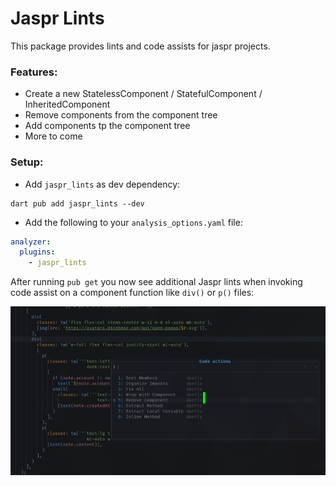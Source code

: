 # Jaspr Lints

This package provides lints and code assists for jaspr projects.

### Features:
* Create a new StatelessComponent / StatefulComponent / InheritedComponent
* Remove components from the component tree
* Add components tp the component tree
* More to come

### Setup:

* Add `jaspr_lints` as dev dependency:
```shell
dart pub add jaspr_lints --dev
```

* Add the following to your `analysis_options.yaml` file:
```yaml
analyzer:
  plugins:
    - jaspr_lints
```

After running `pub get` you now see additional Jaspr lints when invoking code assist on a component function like `div()` or `p()` files:

![Example screenshot of what Jaspr code assists look like](screenshots/1.png "Jaspr Code Assists")
